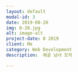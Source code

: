 ```yaml
---
layout: default
modal-id: 3
date: 2019-08-20
img: 8-20.jpg
alt: image-alt
project-date: 8 2019
client: Me
category: Web Development
description:  해골 남녀 모작

---
```

